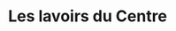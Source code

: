 ---
title: "Les lavoirs du Centre"
url: /saint-jean-de-braye/les-lavoirs-du-centre/
shop: blanchisserie
---